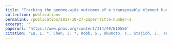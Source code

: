 ```yaml
---
title: "Tracking the genome-wide outcomes of a transposable element burst over decades of amplification"
collection: publications
permalink: /publication/2017-10-27-paper-title-number-2
excerpt: ''
paperurl: 'https://www.pnas.org/content/114/49/E10550'
citation: 'Lu, L. *, Chen, J. *, Robb, S., Okumoto, Y., Stajich, J., and Wessler, S.  (2019). &quot;Tracking the genome-wide outcomes of a transposable element burst over decades of amplification.&quot; <i>Proc Natl Acad Sci USA </i>. 114:E10550–E10559.'
---
```

